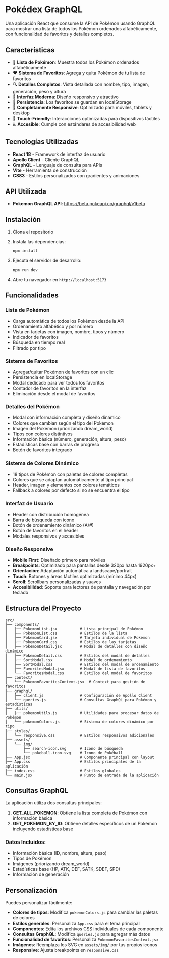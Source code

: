 # Pokédex GraphQL

Una aplicación React que consume la API de Pokémon usando GraphQL para mostrar una lista de todos los Pokémon ordenados alfabéticamente, con funcionalidad de favoritos y detalles completos.

## Características

- 📱 **Lista de Pokémon**: Muestra todos los Pokémon ordenados alfabéticamente
- ❤️ **Sistema de Favoritos**: Agrega y quita Pokémon de tu lista de favoritos
- 🔍 **Detalles Completos**: Vista detallada con nombre, tipo, imagen, generación, peso y altura
- 🎨 **Interfaz Moderna**: Diseño responsivo y atractivo
- 💾 **Persistencia**: Los favoritos se guardan en localStorage
- 📱 **Completamente Responsive**: Optimizado para móviles, tablets y desktop
- 🎯 **Touch-Friendly**: Interacciones optimizadas para dispositivos táctiles
- ♿ **Accesible**: Cumple con estándares de accesibilidad web

## Tecnologías Utilizadas

- **React 18** - Framework de interfaz de usuario
- **Apollo Client** - Cliente GraphQL
- **GraphQL** - Lenguaje de consulta para APIs
- **Vite** - Herramienta de construcción
- **CSS3** - Estilos personalizados con gradientes y animaciones

## API Utilizada

- **Pokemon GraphQL API**: https://beta.pokeapi.co/graphql/v1beta

## Instalación

1. Clona el repositorio
2. Instala las dependencias:
   ```bash
   npm install
   ```

3. Ejecuta el servidor de desarrollo:
   ```bash
   npm run dev
   ```

4. Abre tu navegador en `http://localhost:5173`

## Funcionalidades

### Lista de Pokémon
- Carga automática de todos los Pokémon desde la API
- Ordenamiento alfabético y por número
- Vista en tarjetas con imagen, nombre, tipos y número
- Indicador de favoritos
- Búsqueda en tiempo real
- Filtrado por tipo

### Sistema de Favoritos
- Agregar/quitar Pokémon de favoritos con un clic
- Persistencia en localStorage
- Modal dedicado para ver todos los favoritos
- Contador de favoritos en la interfaz
- Eliminación desde el modal de favoritos

### Detalles del Pokémon
- Modal con información completa y diseño dinámico
- Colores que cambian según el tipo del Pokémon
- Imagen del Pokémon (priorizando dream_world)
- Tipos con colores distintivos
- Información básica (número, generación, altura, peso)
- Estadísticas base con barras de progreso
- Botón de favoritos integrado

### Sistema de Colores Dinámico
- 18 tipos de Pokémon con paletas de colores completas
- Colores que se adaptan automáticamente al tipo principal
- Header, imagen y elementos con colores temáticos
- Fallback a colores por defecto si no se encuentra el tipo

### Interfaz de Usuario
- Header con distribución homogénea
- Barra de búsqueda con icono
- Botón de ordenamiento dinámico (A/#)
- Botón de favoritos en el header
- Modales responsivos y accesibles

### Diseño Responsive
- **Mobile First**: Diseñado primero para móviles
- **Breakpoints**: Optimizado para pantallas desde 320px hasta 1920px+
- **Orientación**: Adaptación automática a landscape/portrait
- **Touch**: Botones y áreas táctiles optimizadas (mínimo 44px)
- **Scroll**: Scrollbars personalizadas y suaves
- **Accesibilidad**: Soporte para lectores de pantalla y navegación por teclado

## Estructura del Proyecto

```
src/
├── components/
│   ├── PokemonList.jsx          # Lista principal de Pokémon
│   ├── PokemonList.css          # Estilos de la lista
│   ├── PokemonCard.jsx          # Tarjeta individual de Pokémon
│   ├── PokemonCard.css          # Estilos de las tarjetas
│   ├── PokemonDetail.jsx        # Modal de detalles con diseño dinámico
│   ├── PokemonDetail.css        # Estilos del modal de detalles
│   ├── SortModal.jsx            # Modal de ordenamiento
│   ├── SortModal.css            # Estilos del modal de ordenamiento
│   ├── FavoritesModal.jsx       # Modal de lista de favoritos
│   └── FavoritesModal.css       # Estilos del modal de favoritos
├── context/
│   └── PokemonFavoritesContext.jsx  # Context para gestión de favoritos
├── graphql/
│   ├── client.js                # Configuración de Apollo Client
│   └── queries.js               # Consultas GraphQL para Pokémon y estadísticas
├── utils/
│   ├── pokemonUtils.js          # Utilidades para procesar datos de Pokémon
│   └── pokemonColors.js         # Sistema de colores dinámico por tipo
├── styles/
│   └── responsive.css           # Estilos responsivos adicionales
├── assets/
│   └── img/
│       ├── search-icon.svg      # Icono de búsqueda
│       └── pokeball-icon.svg    # Icono de Pokéball
├── App.jsx                      # Componente principal con layout
├── App.css                      # Estilos principales de la aplicación
├── index.css                    # Estilos globales
└── main.jsx                     # Punto de entrada de la aplicación
```

## Consultas GraphQL

La aplicación utiliza dos consultas principales:

1. **GET_ALL_POKEMON**: Obtiene la lista completa de Pokémon con información básica
2. **GET_POKEMON_BY_ID**: Obtiene detalles específicos de un Pokémon incluyendo estadísticas base

### Datos Incluidos:
- Información básica (ID, nombre, altura, peso)
- Tipos de Pokémon
- Imágenes (priorizando dream_world)
- Estadísticas base (HP, ATK, DEF, SATK, SDEF, SPD)
- Información de generación

## Personalización

Puedes personalizar fácilmente:
- **Colores de tipos**: Modifica `pokemonColors.js` para cambiar las paletas de colores
- **Estilos generales**: Personaliza `App.css` para el tema principal
- **Componentes**: Edita los archivos CSS individuales de cada componente
- **Consultas GraphQL**: Modifica `queries.js` para agregar más datos
- **Funcionalidad de favoritos**: Personaliza `PokemonFavoritesContext.jsx`
- **Imágenes**: Reemplaza los SVG en `assets/img/` por tus propios iconos
- **Responsive**: Ajusta breakpoints en `responsive.css`
